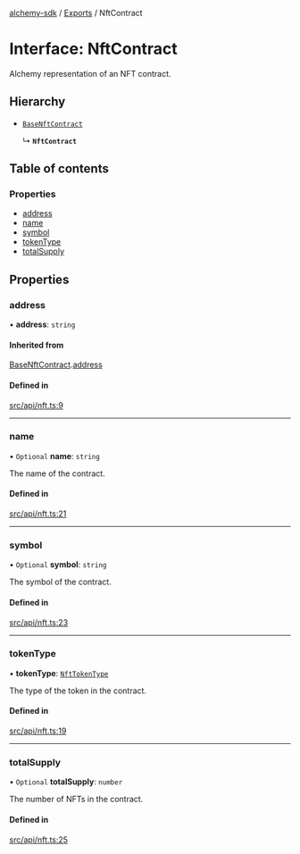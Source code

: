 [alchemy-sdk](../README.md) / [Exports](../modules.md) / NftContract

# Interface: NftContract

Alchemy representation of an NFT contract.

## Hierarchy

- [`BaseNftContract`](BaseNftContract.md)

  ↳ **`NftContract`**

## Table of contents

### Properties

- [address](NftContract.md#address)
- [name](NftContract.md#name)
- [symbol](NftContract.md#symbol)
- [tokenType](NftContract.md#tokentype)
- [totalSupply](NftContract.md#totalsupply)

## Properties

### address

• **address**: `string`

#### Inherited from

[BaseNftContract](BaseNftContract.md).[address](BaseNftContract.md#address)

#### Defined in

[src/api/nft.ts:9](https://github.com/alchemyplatform/alchemy-sdk-js/blob/ae75103/src/api/nft.ts#L9)

___

### name

• `Optional` **name**: `string`

The name of the contract.

#### Defined in

[src/api/nft.ts:21](https://github.com/alchemyplatform/alchemy-sdk-js/blob/ae75103/src/api/nft.ts#L21)

___

### symbol

• `Optional` **symbol**: `string`

The symbol of the contract.

#### Defined in

[src/api/nft.ts:23](https://github.com/alchemyplatform/alchemy-sdk-js/blob/ae75103/src/api/nft.ts#L23)

___

### tokenType

• **tokenType**: [`NftTokenType`](../enums/NftTokenType.md)

The type of the token in the contract.

#### Defined in

[src/api/nft.ts:19](https://github.com/alchemyplatform/alchemy-sdk-js/blob/ae75103/src/api/nft.ts#L19)

___

### totalSupply

• `Optional` **totalSupply**: `number`

The number of NFTs in the contract.

#### Defined in

[src/api/nft.ts:25](https://github.com/alchemyplatform/alchemy-sdk-js/blob/ae75103/src/api/nft.ts#L25)
